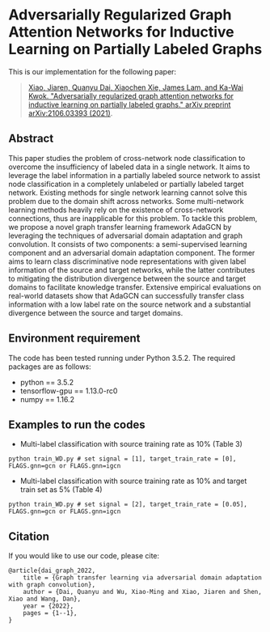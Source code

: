 # Adversarially Regularized Graph Attention Networks for Inductive Learning on Partially Labeled Graphs

This is our implementation for the following paper:

>[Xiao, Jiaren, Quanyu Dai, Xiaochen Xie, James Lam, and Ka-Wai Kwok. "Adversarially regularized graph attention networks for inductive learning on partially labeled graphs." arXiv preprint arXiv:2106.03393 (2021)](https://arxiv.org/abs/2106.03393).


## Abstract
This paper studies the problem of cross-network node classification to overcome the insufficiency of labeled data in a single network. It aims to leverage the label information in a partially labeled source network to assist node classification in a completely unlabeled or partially labeled target network. Existing methods for single network learning cannot solve this problem due to the domain shift across networks. Some multi-network learning methods heavily rely on the existence of cross-network connections, thus are inapplicable for this problem. To tackle this problem, we propose a novel graph transfer learning framework AdaGCN by leveraging the techniques of adversarial domain adaptation and graph convolution. It consists of two components: a semi-supervised learning component and an adversarial domain adaptation component. The former aims to learn class discriminative node representations with given label information of the source and target networks, while the latter contributes to mitigating the distribution divergence between the source and target domains to facilitate knowledge transfer. Extensive empirical evaluations on real-world datasets show that AdaGCN can successfully transfer class information with a low label rate on the source network and a substantial divergence between the source and target domains.

## Environment requirement
The code has been tested running under Python 3.5.2. The required packages are as follows:
* python == 3.5.2
* tensorflow-gpu == 1.13.0-rc0 
* numpy == 1.16.2

## Examples to run the codes
* Multi-label classification with source training rate as 10% (Table 3)
```
python train_WD.py # set signal = [1], target_train_rate = [0], FLAGS.gnn=gcn or FLAGS.gnn=igcn
```

* Multi-label classification with source training rate as 10% and target train set as 5% (Table 4)
```
python train_WD.py # set signal = [2], target_train_rate = [0.05], FLAGS.gnn=gcn or FLAGS.gnn=igcn
```

## Citation 
If you would like to use our code, please cite:
```
@article{dai_graph_2022,
	title = {Graph transfer learning via adversarial domain adaptation with graph convolution},
	author = {Dai, Quanyu and Wu, Xiao-Ming and Xiao, Jiaren and Shen, Xiao and Wang, Dan},
	year = {2022},
	pages = {1--1},
}
```
